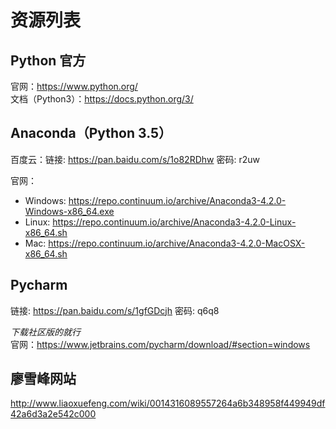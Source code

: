 # 资源列表

## Python 官方

官网：https://www.python.org/  
文档（Python3）：https://docs.python.org/3/

## Anaconda（Python 3.5）

百度云：链接: <https://pan.baidu.com/s/1o82RDhw> 密码: r2uw

官网：

- Windows: <https://repo.continuum.io/archive/Anaconda3-4.2.0-Windows-x86_64.exe>
- Linux: <https://repo.continuum.io/archive/Anaconda3-4.2.0-Linux-x86_64.sh>
- Mac: <https://repo.continuum.io/archive/Anaconda3-4.2.0-MacOSX-x86_64.sh>

## Pycharm

链接: <https://pan.baidu.com/s/1gfGDcjh> 密码: q6q8

*下载社区版的就行*  
官网：<https://www.jetbrains.com/pycharm/download/#section=windows>

## 廖雪峰网站

<http://www.liaoxuefeng.com/wiki/0014316089557264a6b348958f449949df42a6d3a2e542c000>
